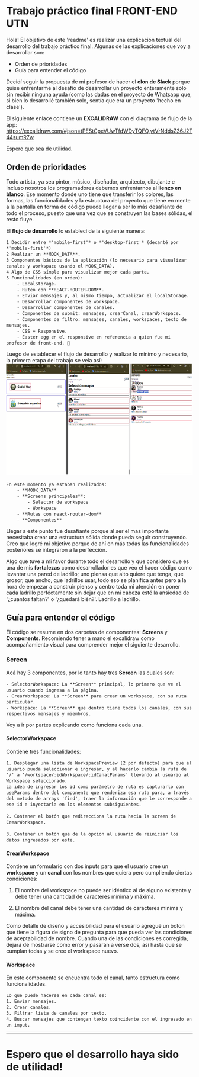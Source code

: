 # Trabajo práctico final FRONT-END UTN
Hola! El objetivo de este 'readme' es realizar una explicación textual del desarrollo del trabajo práctico final. Algunas de las explicaciones que voy a desarrollar son:

- Orden de prioridades
- Guía para entender el código

Decidí seguir la propuesta de mi profesor de hacer el **clon de Slack** porque quise enfrentarme al desafío de desarrollar un proyecto enteramente solo sin recibir ninguna ayuda (como las dadas en el proyecto de Whatsapp que, si bien lo desarrollé también solo, sentía que era un proyecto 'hecho en clase').

El siguiente enlace contiene un **EXCALIDRAW** con el diagrama de flujo de la app: https://excalidraw.com/#json=tPEStCpeVUwTfdWDyTQFO,ytVrNddsZ36J2T44sumR7w

Espero que sea de utilidad.

## Orden de prioridades
Todo artista, ya sea pintor, músico, diseñador, arquitecto, dibujante e incluso nosotros los programadores debemos enfrentarnos al **lienzo en blanco**. Ese momento donde uno tiene que transferir los colores, las formas, las funcionalidades y la estructura del proyecto que tiene en mente a la pantalla en forma de código puede llegar a ser lo más desafiante de todo el proceso, puesto que una vez que se construyen las bases sólidas, el resto fluye.  

El **flujo de desarrollo** lo establecí de la siguiente manera:

    1 Decidir entre *'mobile-first'* o *'desktop-first'* (decanté por *'mobile-first'*)
    2 Realizar un **MOOK_DATA**.
    3 Componentes básicos de la aplicación (lo necesario para visualizar canales y workspace usando el MOOK_DATA).
    4 Algo de CSS símple para visualizar mejor cada parte.
    5 Funcionalidades (en orden):
        - LocalStorage.
        - Ruteo con **REACT-ROUTER-DOM**.
        - Enviar mensajes y, al mismo tiempo, actualizar el localStorage.
        - Desarrollar componentes de workspace.
        - Desarrollar componentes de canales.
        - Componentes de submit: mensajes, crearCanal, crearWorkspace.
        - Componentes de filtro: mensajes, canales, workspaces, texto de mensajes.
        - CSS + Responsive.
        - Easter egg en el responsive en referencia a quien fue mi profesor de front-end. 👀

Luego de establecer el flujo de desarrollo y realizar lo mínimo y necesario, la primera etapa del trabajo se veía así:
![Primer boceto 2](/public/uno.png)

    En este momento ya estaban realizados:
        - **MOOK_DATA**
        - **Screens principales**:
            - Selector de workspace
            - Workspace
        - **Rutas con react-router-dom**
        - **Componentes**

Llegar a este punto fue desafiante porque al ser el mas importante necesitaba crear una estructura sólida donde pueda seguir construyendo. Creo que logré mi objetivo porque de ahí en más todas las funcionalidades posteriores se integraron a la perfección.  

Algo que tuve a mi favor durante todo el desarrollo y que considero que es una de mis **fortalezas** como desarrollador es que veo el hacer código como levantar una pared de ladrillo; uno piensa que alto quiere que tenga, que grosor, que ancho, que ladrillos usar, todo eso se planifica antes pero a la hora de empezar a construir pienso y centro toda mi atención en poner cada ladrillo perféctamente sin dejar que en mi cabeza esté la ansiedad de '¿cuantos faltan?' o '¿quedará bién?'. Ladrillo a ladrillo.

## Guía para entender el código

El código se resume en dos carpetas de componentes: **Screens** y **Components**. Recomiendo tener a mano el excalidraw como acompañamiento visual para comprender mejor el siguiente desarrollo.

### Screen

Acá hay 3 componentes, por lo tanto hay tres **Screen** las cuales son:

    - SelectorWorkspace: La **Screen** principal, lo primero que ve el usuario cuando ingresa a la página.
    - CrearWorkspace: La **Screen** para crear un workspace, con su ruta particular.
    - Workspace: La **Screen** que dentro tiene todos los canales, con sus respectivos mensajes y miembros.

Voy a ir por partes explicando como funciona cada una.

#### SelectorWorkspace

Contiene tres funcionalidades:

    1. Desplegar una lista de WorkspacePreview (2 por defecto) para que el usuario pueda seleccionar e ingresar, y al hacerlo cambia la ruta de '/' a '/workspace/:idWorkspace/:idCanalParams' llevando al usuario al Workspace seleccionado. 
    La idea de ingresar los id como parámetro de ruta es capturarlo con useParams dentro del componente que renderiza esa ruta para, a través del metodo de arrays 'find', traer la información que le corresponde a ese id e inyectarla en los elementos subsiguientes.

    2. Contener el botón que redirecciona la ruta hacia la screen de CrearWorkspace.

    3. Contener un botón que de la opcion al usuario de reiniciar los datos ingresados por este.

#### CrearWorkspace

Contiene un formulario con dos inputs para que el usuario cree un **workspace** y un **canal** con los nombres que quiera pero cumpliendo ciertas condiciones:

1. El nombre del workspace no puede ser idéntico al de alguno existente y debe tener una cantidad de caracteres mínima y máxima.

2. El nombre del canal debe tener una cantidad de caracteres mínima y máxima.

Como detalle de diseño y accesibilidad para el usuario agregué un boton que tiene la figura de signo de pregunta para que pueda ver las condiciones de aceptabilidad de nombre. Cuando una de las condiciones es corregida, dejará de mostrarse como error y pasarán a verse dos, así hasta que se cumplan todas y se cree el workspace nuevo.

#### Workspace

En este componente se encuentra todo el canal, tanto estructura como funcionalidades.  

    Lo que puede hacerse en cada canal es:
    1. Enviar mensajes.
    2. Crear canales.
    3. Filtrar lista de canales por texto.
    4. Buscar mensajes que contengan texto coincidente con el ingresado en un imput.

---
# Espero que el desarrollo haya sido de utilidad!